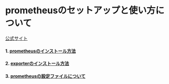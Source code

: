 # prometheusのセットアップと使い方について
[公式サイト](https://prometheus.io/)
#### 1. [prometheusのインストール方法](install/README.md)
#### 2. [exporterのインストール方法](exporter/README.md)
#### 3. [prometheusの設定ファイルについて](config/README.md)
